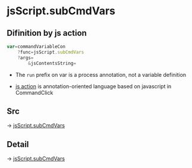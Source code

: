 # jsScript.subCmdVars

## Difinition by js action

```js.js
var=commandVariableCon
	?func=jsScript.subCmdVars
	?args=
		&jsContentsString=
```

- The `run` prefix on var is a process annotation, not a variable definition

- [js action](#) is annotation-oriented language based on javascript in CommandClick

## Src

-> [jsScript.subCmdVars](https://github.com/puutaro/CommandClick/blob/master/app/src/main/java/com/puutaro/commandclick/fragment_lib/terminal_fragment/js_interface/edit/JsScript.kt#L91)

## Detail

-> [jsScript.subCmdVars](https://github.com/puutaro/CommandClick/blob/master/md/developer/js_interface/details/edit/JsScript/subCmdVars.md)
